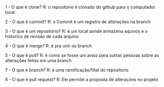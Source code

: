 1 - O que é clone?
 R: o repositorio é clonado do github para o computador local

2 - O que é commit?
 R: o Commit é um registro de alterações na branch

3 - O que é um repositório?
 R: é um  local aonde armazena aquivos e o historico de revisão de cada arquivo

4 - O que é merge?
 R: é pra unir os branch

5 - O que é pull?
 R: é como se fosse um aviso para outras pessoas sobre as alterações feitas em uma branch

7 - O que é branch?
 R: é uma ramificação/filial do repositorio

8 - O que é pull request?
 R: Ele permite a proposta de alterações no projeto